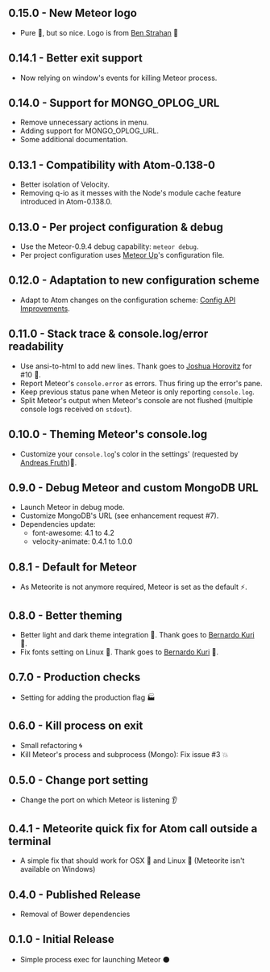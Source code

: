 ## 0.15.0 - New Meteor logo
* Pure :lipstick:, but so nice. Logo is from [Ben Strahan](https://twitter.com/benjaminstrahan) :clap:

## 0.14.1 - Better exit support
* Now relying on window's events for killing Meteor process.

## 0.14.0 - Support for MONGO_OPLOG_URL
* Remove unnecessary actions in menu.
* Adding support for MONGO_OPLOG_URL.
* Some additional documentation.

## 0.13.1 - Compatibility with Atom-0.138-0
* Better isolation of Velocity.
* Removing q-io as it messes with the Node's module cache feature introduced in Atom-0.138.0.

## 0.13.0 - Per project configuration & debug
* Use the Meteor-0.9.4 debug capability: `meteor debug`.
* Per project configuration uses [Meteor Up](https://github.com/arunoda/meteor-up)'s configuration file.

## 0.12.0 - Adaptation to new configuration scheme
* Adapt to Atom changes on the configuration scheme: [Config API Improvements](http://blog.atom.io/2014/10/02/config-api-has-schema.html).

## 0.11.0 - Stack trace & console.log/error readability
* Use ansi-to-html to add new lines. Thank goes to [Joshua Horovitz](https://github.com/joshuahhh) for #10 :clap:.
* Report Meteor's `console.error` as errors. Thus firing up the error's pane.
* Keep previous status pane when Meteor is only reporting `console.log`.
* Split Meteor's output when Meteor's console are not flushed (multiple console logs received on `stdout`).

## 0.10.0 - Theming Meteor's console.log
* Customize your `console.log`'s color in the settings' (requested by [Andreas Fruth](http://crater.io/posts/W2Az8PQJ4aKTuf2ET)):lipstick:.

## 0.9.0 - Debug Meteor and custom MongoDB URL
* Launch Meteor in debug mode.
* Customize MongoDB's URL (see enhancement request #7).
* Dependencies update:
  * font-awesome: 4.1 to 4.2
  * velocity-animate: 0.4.1 to 1.0.0

## 0.8.1 - Default for Meteor
* As Meteorite is not anymore required, Meteor is set as the default :zap:.

## 0.8.0 - Better theming
* Better light and dark theme integration :lipstick:. Thank goes to [Bernardo Kuri](https://github.com/bkuri) :clap:.
* Fix fonts setting on Linux :penguin:. Thank goes to [Bernardo Kuri](https://github.com/bkuri) :clap:.

## 0.7.0 - Production checks
* Setting for adding the production flag :factory:

## 0.6.0 - Kill process on exit
* Small refactoring :cyclone:
* Kill Meteor's process and subprocess (Mongo): Fix issue #3 :boom:

## 0.5.0 - Change port setting
* Change the port on which Meteor is listening :ear:

## 0.4.1 - Meteorite quick fix for Atom call outside a terminal
* A simple fix that should work for OSX :apple: and Linux :penguin: (Meteorite isn't available on Windows)

## 0.4.0 - Published Release
* Removal of Bower dependencies

## 0.1.0 - Initial Release
* Simple process exec for launching Meteor :black_circle:  
